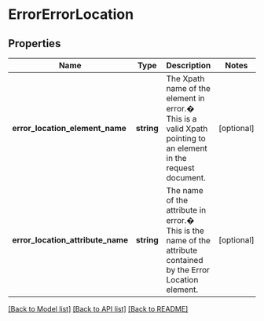 # ErrorErrorLocation

## Properties
Name | Type | Description | Notes
------------ | ------------- | ------------- | -------------
**error_location_element_name** | **string** | The Xpath name of the element in error.� This is a valid Xpath pointing to an element in the request document. | [optional] 
**error_location_attribute_name** | **string** | The name of the attribute in error.� This is the name of the attribute contained by the Error Location element. | [optional] 

[[Back to Model list]](../../README.md#documentation-for-models) [[Back to API list]](../../README.md#documentation-for-api-endpoints) [[Back to README]](../../README.md)

